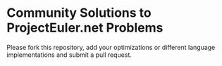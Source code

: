 # Community Solutions to ProjectEuler.net Problems #

Please fork this repository, add your optimizations or different language
implementations and submit a pull request.
